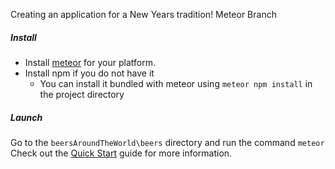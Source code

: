 Creating an application for a New Years tradition!
Meteor Branch

##### Install
- Install [meteor](https://www.meteor.com/install) for your platform.
- Install npm if you do not have it 
	- You can install it bundled with meteor using `meteor npm install` in the project directory 


##### Launch
Go to the `beersAroundTheWorld\beers` directory and run the command `meteor`
Check out the [Quick Start](https://guide.meteor.com/#quickstart) guide for more information. 

